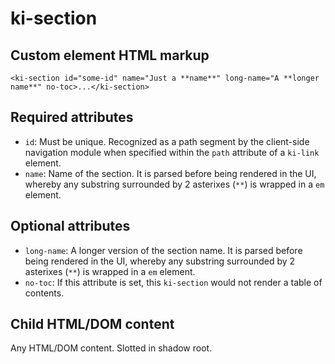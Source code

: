 # ki-section

## Custom element HTML markup

```
<ki-section id="some-id" name="Just a **name**" long-name="A **longer name**" no-toc>...</ki-section>
```

## Required attributes

- `id`: Must be unique. Recognized as a path segment by the client-side navigation module when specified within the `path` attribute of a `ki-link` element.
- `name`: Name of the section. It is parsed before being rendered in the UI, whereby any substring surrounded by 2 asterixes (`**`) is wrapped in a `em` element.

## Optional attributes

- `long-name`: A longer version of the section name. It is parsed before being rendered in the UI, whereby any substring surrounded by 2 asterixes (`**`) is wrapped in a `em` element.
- `no-toc`: If this attribute is set, this `ki-section` would not render a table of contents.

## Child HTML/DOM content

Any HTML/DOM content. Slotted in shadow root.

